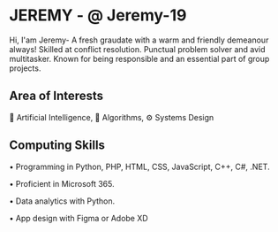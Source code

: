 # JEREMY - @ Jeremy-19

Hi, I'am Jeremy- A fresh graudate with a warm and friendly demeanour always! Skilled at conflict resolution. Punctual problem solver and avid multitasker. Known for being responsible and an essential part of group projects.

## Area of Interests
 🤖 Artificial Intelligence,
 🔢 Algorithms,
 ⚙️ Systems Design

 ## Computing Skills
• Programming in Python, PHP, HTML, CSS, JavaScript, C++, C#, .NET.

• Proficient in Microsoft 365.

• Data analytics with Python.

• App design with Figma or Adobe XD
